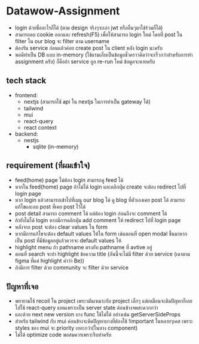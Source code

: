 # Datawow-Assignment

- login ด้วยชื่ออะไรก็ได้ (ตาม design จริงๆจะเอา jwt หรืออื่นๆมาใช่ร่วมก็ได้)
- สามารถลบ cookie ออกและ refresh(F5) เพื่อให้สามารถ login ใหม่ โดยที่ post ใน filter ใน our blog จะ filter ตาม username
- ต้องรัน service ก่อนแล้วค่อย create post ใน client หลัง login นะครับ
- พอดีทำเป็น DB แบบ in-memory (ใช้แรมเก็บเป็นข้อมูลชั่วคราวคิดว่าจะเร็วกว่าสำหรับการทำ assignment ครับ) ก็คือถ้า service ถูก re-run ใหม่ ข้อมูลจะหายครับ

## tech stack
- frontend:
  - nextjs (สามารถใช้ api ใน nextjs ในการทำเป็น gateway ได้)
  - tailwind
  - mui
  - react-query
  - react context
- backend:
  - nestjs
    - sqlite (in-memory)

## requirement (ที่ผมเข้าใจ)
- feed(home) page ไม่ต้อง login สามารถดู feed ได้
- หากใน feed(home) page ถ้าไม่ได้ login และคลิกปุ่ม create จะต้อง redirect ไปที่ login page
- หาก login แล้วสามารถเข้าไปที่เมนู our blog ได้ ดู blog ที่ตัวเองเคย post ได้ สามารถแก้ไขและลบ post ที่เคย post ไว้ได้
- post detail สามารถ comment ได้ แต่ต้อง login ก่อนถึงจะ comment ได้
- ถ้ายังไม่ได้ login หากมีการคลิกปุ่ม add comment ให้ redirect ไปที่ login page
- หลังจาก post จะต้อง clear values ใน form
- หากมีการแก้ไขจะต้อง default values ให้ใน form เช่นตอนที่ open modal ขึ้นมาหากเป็น post ที่มีข้อมูลอยู่แล้วควรจะ default values ให้
- highlight menu ถ้า pathname ตรงกับ pathname ที่ avtive อยู่
- ตอนที่ search จะทำ highlight ข้อความ title (อันนี้จะไม่มี filter ด้วย service (เดาตาม figma ที่แค่ highlight คำว่า Be))
- ถ้ามีการ filter ด้วย community จะ filter ด้วย service

## ปัญหาที่เจอ
- พยายามใช้ recoil ใน project เพระามันเหมาะกับ project เล็กๆ แต่เหมือนจะติดปัญหาก็เลยไปใช้ react-query แทนเพราะเป็น server state ค้อนข้างจพสะดวกกว่า
- และด้วย next new version บาง func ใช้ไม่ได้ อย่างเช่น getServerSideProps
- สำหรับ tailwind กับ mui ค่อนข้างจะติดปัญหาบางที่ต้องใช้ !important ในหลายๆเคส เพราะ styles ของ mui จะ priority เยอะกว่า(ในบาง component)
- ไม่ได้ optimize code พอสมควรเพราะรีบทำครับ
